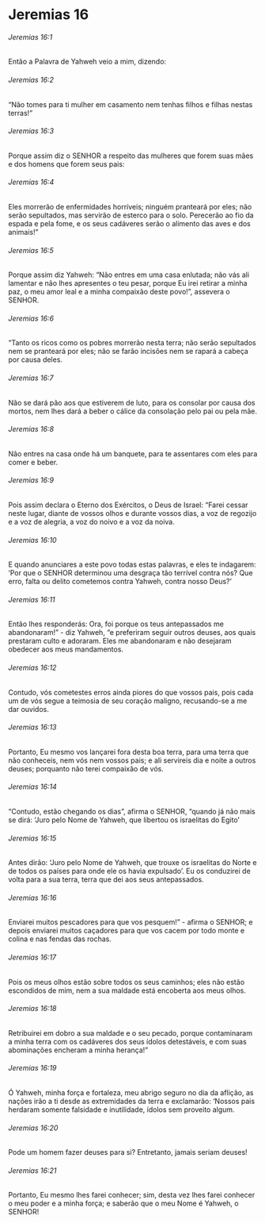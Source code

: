 # Jeremias 16

###### Jeremias 16:1

Então a Palavra de Yahweh veio a mim, dizendo:

###### Jeremias 16:2

“Não tomes para ti mulher em casamento nem tenhas filhos e filhas nestas terras!”

###### Jeremias 16:3

Porque assim diz o SENHOR a respeito das mulheres que forem suas mães e dos homens que forem seus pais:

###### Jeremias 16:4

Eles morrerão de enfermidades horríveis; ninguém pranteará por eles; não serão sepultados, mas servirão de esterco para o solo. Perecerão ao fio da espada e pela fome, e os seus cadáveres serão o alimento das aves e dos animais!”

###### Jeremias 16:5

Porque assim diz Yahweh: “Não entres em uma casa enlutada; não vás ali lamentar e não lhes apresentes o teu pesar, porque Eu irei retirar a minha paz, o meu amor leal e a minha compaixão deste povo!”, assevera o SENHOR.

###### Jeremias 16:6

“Tanto os ricos como os pobres morrerão nesta terra; não serão sepultados nem se pranteará por eles; não se farão incisões nem se rapará a cabeça por causa deles.

###### Jeremias 16:7

Não se dará pão aos que estiverem de luto, para os consolar por causa dos mortos, nem lhes dará a beber o cálice da consolação pelo pai ou pela mãe.

###### Jeremias 16:8

Não entres na casa onde há um banquete, para te assentares com eles para comer e beber.

###### Jeremias 16:9

Pois assim declara o Eterno dos Exércitos, o Deus de Israel: “Farei cessar neste lugar, diante de vossos olhos e durante vossos dias, a voz de regozijo e a voz de alegria, a voz do noivo e a voz da noiva.

###### Jeremias 16:10

E quando anunciares a este povo todas estas palavras, e eles te indagarem: ‘Por que o SENHOR determinou uma desgraça tão terrível contra nós? Que erro, falta ou delito cometemos contra Yahweh, contra nosso Deus?’

###### Jeremias 16:11

Então lhes responderás: Ora, foi porque os teus antepassados me abandonaram!” - diz Yahweh, “e preferiram seguir outros deuses, aos quais prestaram culto e adoraram. Eles me abandonaram e não desejaram obedecer aos meus mandamentos.

###### Jeremias 16:12

Contudo, vós cometestes erros ainda piores do que vossos pais, pois cada um de vós segue a teimosia de seu coração maligno, recusando-se a me dar ouvidos.

###### Jeremias 16:13

Portanto, Eu mesmo vos lançarei fora desta boa terra, para uma terra que não conheceis, nem vós nem vossos pais; e ali servireis dia e noite a outros deuses; porquanto não terei compaixão de vós.

###### Jeremias 16:14

“Contudo, estão chegando os dias”, afirma o SENHOR, “quando já não mais se dirá: ‘Juro pelo Nome de Yahweh, que libertou os israelitas do Egito’

###### Jeremias 16:15

Antes dirão: ‘Juro pelo Nome de Yahweh, que trouxe os israelitas do Norte e de todos os países para onde ele os havia expulsado’. Eu os conduzirei de volta para a sua terra, terra que dei aos seus antepassados.

###### Jeremias 16:16

Enviarei muitos pescadores para que vos pesquem!” - afirma o SENHOR; e depois enviarei muitos caçadores para que vos cacem por todo monte e colina e nas fendas das rochas.

###### Jeremias 16:17

Pois os meus olhos estão sobre todos os seus caminhos; eles não estão escondidos de mim, nem a sua maldade está encoberta aos meus olhos.

###### Jeremias 16:18

Retribuirei em dobro a sua maldade e o seu pecado, porque contaminaram a minha terra com os cadáveres dos seus ídolos detestáveis, e com suas abominações encheram a minha herança!”

###### Jeremias 16:19

Ó Yahweh, minha força e fortaleza, meu abrigo seguro no dia da aflição, as nações irão a ti desde as extremidades da terra e exclamarão: ‘Nossos pais herdaram somente falsidade e inutilidade, ídolos sem proveito algum.

###### Jeremias 16:20

Pode um homem fazer deuses para si? Entretanto, jamais seriam deuses!

###### Jeremias 16:21

Portanto, Eu mesmo lhes farei conhecer; sim, desta vez lhes farei conhecer o meu poder e a minha força; e saberão que o meu Nome é Yahweh, o SENHOR!

